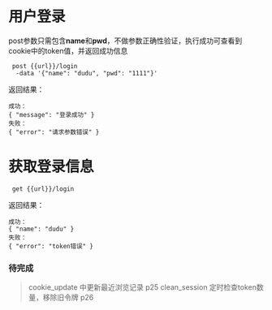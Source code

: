 # 用户登录

post参数只需包含**name**和**pwd**，不做参数正确性验证，执行成功可查看到cookie中的token值，并返回成功信息

```
 post {{url}}/login
  -data '{"name": "dudu", "pwd": "1111"}'
```

返回结果：
```
成功：
{ "message": "登录成功" }
失败：
{ "error": "请求参数错误" }
```

# 获取登录信息
```
 get {{url}}/login
```
返回结果：
```
成功：
{ "name": "dudu" }
失败：
{ "error": "token错误" }
```

### 待完成
> cookie_update 中更新最近浏览记录 p25
> clean_session 定时检查token数量，移除旧令牌 p26